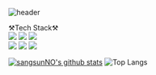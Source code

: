 <div align="center"></div>

![header](https://capsule-render.vercel.app/api?type=waving&color=6799FF&height=250&section=header&text=Sangsun%20No&fontSize=90&animation=fadeIn&fontAlignY=38&desc=%20&descAlignY=62&descAlign=62)

⚒Tech Stack⚒
<br>
<img src="https://img.shields.io/badge/C-A8B9CC?style=flat-square&logo=C&logoColor=white"/></a>
<img src="https://img.shields.io/badge/Python-3766AB?style=flat-square&logo=Python&logoColor=white"/></a>
<img src="https://img.shields.io/badge/html-E34F26?style=flat-square&logo=HTML5&logoColor=white"/></a>     
<img src="https://img.shields.io/badge/Javascript-ffb13b?style=flat-square&logo=javascript&logoColor=white"/></a>
<img src="https://img.shields.io/badge/css-1572B6?style=flat-square&logo=css3&logoColor=white"/></a>
<img src="https://img.shields.io/badge/Mysql-E6B91E?style=flat-square&logo=MySql&logoColor=white"/></a>

[![sangsunNO's github stats](https://github-readme-stats.vercel.app/api?username=sangsunNo&show_icons=true&theme=tokyonight)](https://github.com/sangsunNo)
![Top Langs](https://github-readme-stats.vercel.app/api/top-langs/?username=sangsunNo&layout=compact&theme=tokyonight)
